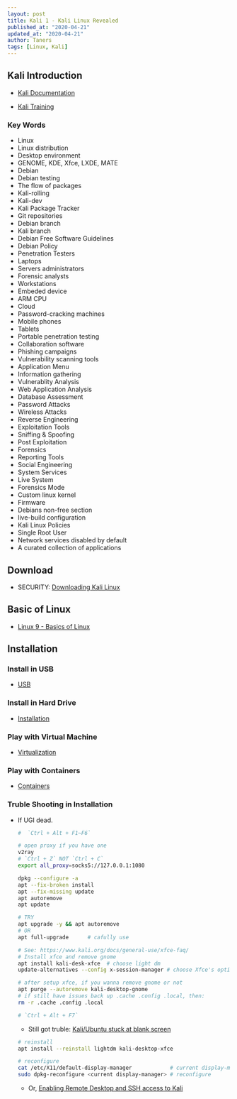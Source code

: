 ```yaml
---
layout: post
title: Kali 1 - Kali Linux Revealed
published_at: "2020-04-21"
updated_at: "2020-04-21"
author: Taners
tags: [Linux, Kali]
---
```


## Kali Introduction

- [Kali Documentation](https://www.kali.org/docs/introduction/)

- [Kali Training](https://kali.training/lessons/introduction/)

### Key Words

- Linux
- Linux distribution
- Desktop environment
- GENOME, KDE, Xfce, LXDE, MATE
- Debian
- Debian testing
- The flow of packages
- Kali-rolling
- Kali-dev
- Kali Package Tracker
- Git repositories
- Debian branch
- Kali branch
- Debian Free Software Guidelines
- Debian Policy
- Penetration Testers
- Laptops
- Servers administrators
- Forensic analysts
- Workstations
- Embeded device
- ARM CPU
- Cloud
- Password-cracking machines
- Mobile phones
- Tablets
- Portable penetration testing
- Collaboration software
- Phishing campaigns
- Vulnerability scanning tools
- Application Menu
- Information gathering
- Vulnerablity Analysis
- Web Application Analysis
- Database Assessment
- Password Attacks
- Wireless Attacks
- Reverse Engineering
- Exploitation Tools
- Sniffing & Spoofing
- Post Exploitation
- Forensics
- Reporting Tools
- Social Engineering
- System Services
- Live System
- Forensics Mode
- Custom linux kernel
- Firmware
- Debians non-free section
- live-build configuration
- Kali Linux Policies
- Single Root User
- Network services disabled by default
- A curated collection of applications

## Download

- SECURITY: [Downloading Kali Linux](https://www.kali.org/docs/introduction/download-official-kali-linux-images/)

## Basic of Linux

- [Linux 9 - Basics of Linux](https://tane-rs.github.io/2019/11/09/00.html)

## Installation

### Install in USB

- [USB](https://www.kali.org/docs/usb/)

### Install in Hard Drive

- [Installation](https://www.kali.org/docs/installation/)

### Play with Virtual Machine

- [Virtualization](https://www.kali.org/docs/virtualization/usb-boot-in-vm/)

### Play with Containers

- [Containers](https://www.kali.org/docs/containers/)

### Truble Shooting in Installation

- If UGI dead.

  ```bash
  #  `Ctrl + Alt + F1~F6`

  # open proxy if you have one
  v2ray
  # `Ctrl + Z` NOT `Ctrl + C`
  export all_proxy=socks5://127.0.0.1:1080

  dpkg --configure -a
  apt --fix-broken install
  apt --fix-missing update
  apt autoremove
  apt update

  # TRY
  apt upgrade -y && apt autoremove
  # OR
  apt full-upgrade      # cafully use

  # See: https://www.kali.org/docs/general-use/xfce-faq/
  # Install xfce and remove gnome
  apt install kali-desk-xfce  # choose light dm
  update-alternatives --config x-session-manager # choose Xfce's option

  # after setup xfce, if you wanna remove gnome or not
  apt purge --autoremove kali-desktop-gnome
  # if still have issues back up .cache .config .local, then:
  rm -r .cache .config .local

  # `Ctrl + Alt + F7`
  ```

  - Still got truble: [Kali/Ubuntu stuck at blank screen](https://www.wst.space/kali-linux-blank-screen-no-icons/?amp)

  ```bash
  # reinstall
  apt install --reinstall lightdm kali-desktop-xfce

  # reconfigure
  cat /etc/X11/default-display-manager            # current display-manager
  sudo dpkg-reconfigure <current display-manager> # reconfigure
  ```

  - Or, [Enabling Remote Desktop and SSH access to Kali](https://forums.kali.org/showthread.php?46345-Enabling-Remote-Desktop-and-SSH-access-to-Kali)


